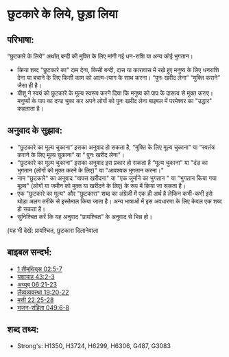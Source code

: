# छुटकारे के लिये, छुड़ा लिया #

## परिभाषा: ##

“छुटकारे के लिये” अर्थात् बन्दी की मुक्ति के लिए मांगी गई धन-राशि या अन्य कोई भुगतान। 

* क्रिया शब्द "छुटकारे का" दाम देना, किसी बन्दी, दास या कारावास में रखे हुए मनुष्य के लिए धनराशि देना या बचाने के लिए किसी काम को आत्म-त्याग के साथ करना। “पुनः खरीद लेना” “मुक्ति कराने” जैसा ही है।
* यीशु ने स्वयं को छुटकारे के मूल्य स्वरूप करने दिया कि मनुष्य को पाप के दासत्व से मुक्त कराए। मनुष्यों के पाप का दण्ड चुका कर अपने लोगों को पुनः खरीद लेना बाइबल में परमेश्वर का "उद्धार" कहलाता है। 

## अनुवाद के सुझाव: ##

* “छुटकारे का मूल्य चुकाना” इसका अनुवाद हो सकता है, “मुक्ति के लिए मूल्य चुकाना” या “स्वतंत्र कराने के लिए मूल्य चुकाना” या “ पुनः खरीद लेना”।
* “छुटकारे का मूल्य चुकाना” इसका अनुवाद इस प्रकार हो सकता है “मूल्य चुकाना” या "दंड का भुगतान (लोगों को मुक्त करने के लिए)" या "आवश्यक भुगतान करना।"
* नाम "छुटकारे" का अनुवाद "वापस खरीदना" या "एक जुर्माने का भुगतान " या "भुगतान किया गया मूल्य" (लोगों या जमीन को मुक्त या खरीदने के लिए) के रूप में किया जा सकता है।
* एक "छुटकारे  का मूल्य" और "छुटकारा" शब्द का अंग्रेज़ी में एक ही अर्थ है लेकिन कभी-कभी इसे थोड़ा अलग तरीके से इस्तेमाल किया जाता है। अन्य भाषाओं में इस अवधारणा के लिए केवल एक शब्द हो सकता है।  
* सुनिश्चित करें कि यह अनुवाद “प्रायश्चित” के अनुवाद से भिन्न हो।

(यह भी देखें: प्रायश्चित, छुटकारा दिलानेवाला

## बाइबल सन्दर्भ: ##

* [1 तीमुथियुस 02:5-7](../kt/atonement.md)
* [यशायाह 43:2-3](../kt/redeem.md)
* [अय्यूब 06:21-23](rc://en/tn/help/1ti/02/05)
* [लैव्यव्यवस्था 19:20-22](rc://en/tn/help/isa/43/02)
* [मत्ती 22:25-28](rc://en/tn/help/job/06/21)
* [भजन-संहिता 049:6-8](rc://en/tn/help/lev/19/20)


## शब्द तथ्य: ##

* Strong's: H1350, H3724, H6299, H6306, G487, G3083
